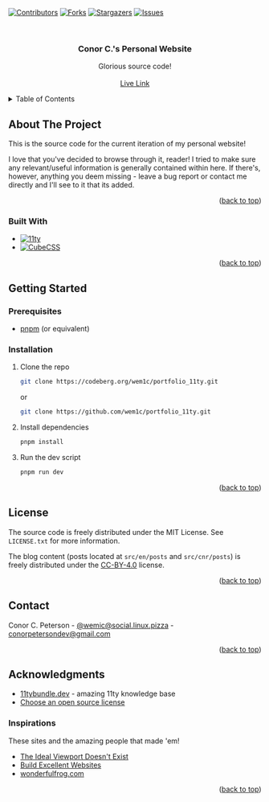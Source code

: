 <!-- Improved compatibility of back to top link: See: https://github.com/othneildrew/Best-README-Template/pull/73 -->

<a name="readme-top"></a>

<!--
*** Thanks for checking out the Best-README-Template. If you have a suggestion
*** that would make this better, please fork the repo and create a pull request
*** or simply open an issue with the tag "enhancement".
*** Don't forget to give the project a star!
*** Thanks again! Now go create something AMAZING! :D
-->

<!-- PROJECT SHIELDS -->
<!--
*** I'm using markdown "reference style" links for readability.
*** Reference links are enclosed in brackets [ ] instead of parentheses ( ).
*** See the bottom of this document for the declaration of the reference variables
*** for contributors-url, forks-url, etc. This is an optional, concise syntax you may use.
*** https://www.markdownguide.org/basic-syntax/#reference-style-links
-->

[![Contributors][contributors-shield]][contributors-url]
[![Forks][forks-shield]][forks-url]
[![Stargazers][stars-shield]][stars-url]
[![Issues][issues-shield]][issues-url]

<!-- PROJECT LOGO -->
<br />
<div align="center">
  <h3 align="center">Conor C.'s Personal Website</h3>

  <p align="center">
    Glorious source code!
    <br />
    <br />
    <a href="https://conor.zone/">Live Link</a>
  </p>
</div>

<!-- TABLE OF CONTENTS -->
<details>
  <summary>Table of Contents</summary>
  <ol>
    <li>
      <a href="#about-the-project">About The Project</a>
      <ul>
        <li><a href="#built-with">Built With</a></li>
      </ul>
    </li>
    <li>
      <a href="#getting-started">Getting Started</a>
      <ul>
        <li><a href="#prerequisites">Prerequisites</a></li>
        <li><a href="#installation">Installation</a></li>
      </ul>
    </li>
    <li><a href="#license">License</a></li>
    <li><a href="#contact">Contact</a></li>
    <li><a href="#acknowledgments">Acknowledgments</a></li>
  </ol>
</details>

<!-- ABOUT THE PROJECT -->

## About The Project

This is the source code for the current iteration of my personal website!

I love that you've decided to browse through it, reader! I tried to make sure any relevant/useful information is generally contained within here. If there's, however, anything you deem missing - leave a bug report or contact me directly and I'll see to it that its added.

<p align="right">(<a href="#readme-top">back to top</a>)</p>

### Built With

- [![11ty][11ty-badge]][11ty-url]
- [![CubeCSS][cubecss-badge]][cubecss-url]

<p align="right">(<a href="#readme-top">back to top</a>)</p>

<!-- GETTING STARTED -->

## Getting Started

### Prerequisites

- [pnpm](https://pnpm.io/) (or equivalent)

### Installation

1. Clone the repo

   ```sh
   git clone https://codeberg.org/wem1c/portfolio_11ty.git
   ```

   or

   ```sh
   git clone https://github.com/wem1c/portfolio_11ty.git
   ```

2. Install dependencies

   ```sh
   pnpm install
   ```

3. Run the dev script

   ```sh
   pnpm run dev
   ```

<p align="right">(<a href="#readme-top">back to top</a>)</p>

<!-- LICENSE -->

## License

The source code is freely distributed under the MIT License. See `LICENSE.txt` for more information.

The blog content (posts located at `src/en/posts` and `src/cnr/posts`) is freely distributed under the [CC-BY-4.0](https://creativecommons.org/licenses/by/4.0/) license.

<p align="right">(<a href="#readme-top">back to top</a>)</p>

<!-- CONTACT -->

## Contact

Conor C. Peterson - [@wemic@social.linux.pizza](https://social.linux.pizza/@wemic) - conorpetersondev@gmail.com

<p align="right">(<a href="#readme-top">back to top</a>)</p>

<!-- ACKNOWLEDGMENTS -->

## Acknowledgments

- [11tybundle.dev](https://11tybundle.dev/) - amazing 11ty knowledge base
- [Choose an open source license](https://choosealicense.com/)

### Inspirations

These sites and the amazing people that made 'em!

- [The Ideal Viewport Doesn't Exist](https://viewports.fyi/)
- [Build Excellent Websites](https://buildexcellentwebsit.es/)
- [wonderfulfrog.com](https://wonderfulfrog.com/)

<p align="right">(<a href="#readme-top">back to top</a>)</p>

<!-- MARKDOWN LINKS & IMAGES -->
<!-- https://www.markdownguide.org/basic-syntax/#reference-style-links -->

[contributors-shield]: https://img.shields.io/github/contributors/wem1c/portfolio_11ty.svg?style=for-the-badge
[contributors-url]: https://github.com/wem1c/portfolio_11ty/graphs/contributors
[forks-shield]: https://img.shields.io/github/forks/wem1c/portfolio_11ty.svg?style=for-the-badge
[forks-url]: https://github.com/wem1c/portfolio_11ty/network/members
[stars-shield]: https://img.shields.io/github/stars/wem1c/portfolio_11ty.svg?style=for-the-badge
[stars-url]: https://github.com/wem1c/portfolio_11ty/stargazers
[issues-shield]: https://img.shields.io/github/issues/wem1c/portfolio_11ty.svg?style=for-the-badge
[issues-url]: https://github.com/wem1c/portfolio_11ty/issues
[11ty-badge]: https://img.shields.io/badge/11ty-000000?style=for-the-badge&logo=eleventy
[11ty-url]: https://www.11ty.dev/
[cubecss-badge]: https://img.shields.io/badge/cubecss-BB1E52?style=for-the-badge
[cubecss-url]: https://cube.fyi/
